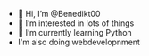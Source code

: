 - 👋 Hi, I’m @Benedikt00
- 👀 I’m interested in lots of things
- 🌱 I’m currently learning Python
- I'm also doing webdevelopnment

<!---
Benedikt00/Benedikt00 is a ✨ special ✨ repository because its `README.md` (this file) appears on your GitHub profile.
You can click the Preview link to take a look at your changes.
--->
